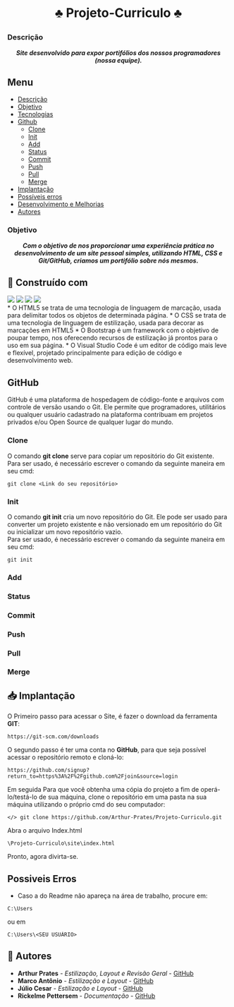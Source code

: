 # <p align="center">♣️ Projeto-Curriculo ♣️</p>


### Descrição
<b><em><p align="center"> 
Site desenvolvido para expor portifólios dos nossos programadores (nossa equipe).
</p></em></b>

## Menu
- [Descrição](#descrição)
- [Objetivo](#objetivo)
- [Tecnologias](#-construído-com)
- [Github](#github)
  - [Clone](#clone)
  - [Init](#init) 
  - [Add](#add) 
  - [Status](#status) 
  - [Commit](#commit) 
  - [Push](#push) 
  - [Pull](#pull) 
  - [Merge](#merge) 
- [Implantação](#-implantação)
- [Possíveis erros](#possiveis-erros)
- [Desenvolvimento e Melhorias](#desenvolvimento-e-melhorias)
- [Autores](#-autores)




### Objetivo
<b><em><p align="center">  Com o objetivo de nos proporcionar uma experiência prática no desenvolvimento de um
site pessoal simples, utilizando HTML, CSS e
Git/GitHub, criamos um portifólio sobre nós mesmos. </p></em></b>

## 🔧 Construído com

<div aling='center'> 
 	<a target="_blank"><img src="https://img.shields.io/badge/HTML5-E34C26?style=for-the-badge&logo=html5&logoColor=white" target="_blank"></a>
  <a target="_blank"><img src="https://img.shields.io/badge/CSS-254BDD?&style=for-the-badge&logo=css3&logoColor=white" target="_blank"></a>
  <a href="https://getbootstrap.com/docs/5.1/getting-started/introduction/" target="_blank"><img src="https://img.shields.io/badge/Bootstrap-563D7C?style=for-the-badge&logo=bootstrap&logoColor=white" target="_blank"></a> 
  <a href="https://code.visualstudio.com" target="_blank"><img src="https://img.shields.io/badge/Visual_Studio_Code-0078D4?style=for-the-badge&logo=visual%20studio%20code&logoColor=white" target="_blank"></a> 
  
</div>
* O HTML5 se trata de uma tecnologia de linguagem de marcação, usada para delimitar todos os objetos de determinada página.
* O CSS se trata de uma tecnologia de linguagem de estilização, usada para decorar as marcações em HTML5
* O Bootstrap é um framework com o objetivo de poupar tempo, nos oferecendo recursos de estilização já prontos para o uso em sua página.
* O Visual Studio Code é um editor de código mais leve e flexível, projetado principalmente para edição de código e desenvolvimento web.

## GitHub
GitHub é uma plataforma de hospedagem de código-fonte e arquivos com controle de versão usando o Git. Ele permite que programadores, utilitários ou qualquer usuário cadastrado na plataforma contribuam em projetos privados e/ou Open Source de qualquer lugar do mundo.
<br/>
### Clone
O comando **git clone** serve para copiar um repositório do Git existente.
<br/>
Para ser usado, é necessário escrever o comando da seguinte maneira em seu cmd:
```
git clone <Link do seu repositório>
```
### Init
O comando **git init** cria um novo repositório do Git. Ele pode ser usado para converter um projeto existente e não versionado em um repositório do Git ou inicializar um novo repositório vazio.
<br/>
Para ser usado, é necessário escrever o comando da seguinte maneira em seu cmd:
```
git init
```

### Add

### Status

### Commit

### Push

### Pull

### Merge

## 📥 Implantação
O Primeiro passo para acessar o Site, é fazer o download da ferramenta **GIT**:
```
https://git-scm.com/downloads
```
O segundo passo é ter uma conta no **GitHub**, para que seja possível acessar o repositório remoto e cloná-lo:
```
https://github.com/signup?return_to=https%3A%2F%2Fgithub.com%2Fjoin&source=login
```
Em seguida Para que você obtenha uma cópia do projeto a fim de operá-lo/testá-lo de sua máquina, clone o repositório em uma pasta na sua máquina utilizando o próprio cmd do seu computador:

```
</> git clone https://github.com/Arthur-Prates/Projeto-Curriculo.git
```
Abra o arquivo Index.html
```
\Projeto-Curriculo\site\index.html
```
Pronto, agora divirta-se.

## Possiveis Erros

* Caso a do Readme não apareça na área de trabalho, procure em:

```
C:\Users
```
ou em
```
C:\Users\<SEU USUÁRIO>
```

## 👥 Autores

* **Arthur Prates** - *Estilização, Layout e Revisão Geral* - [GitHub](https://github.com/Arthur-Prates)
* **Marco Antônio** - *Estilização e Layout* - [GitHub](https://github.com/MarcoAntonioNobre)
* **Júlio Cesar** - *Estilização e Layout* - [GitHub](https://github.com/CBUMdino1)
* **Rickelme Pettersem** - *Documentação* - [GitHub](https://github.com/rickelmeribeiro)
